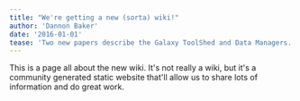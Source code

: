 ```yaml
---
title: "We're getting a new (sorta) wiki!"
author: 'Dannon Baker'
date: '2016-01-01'
tease: 'Two new papers describe the Galaxy ToolShed and Data Managers.'
---
```


This is a page all about the new wiki.  It's not really a wiki, but it's a community generated static website that'll allow us to share lots of information and do great work.
